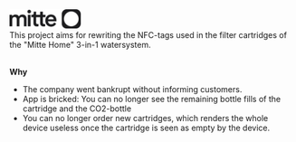 <img src="https://github.com/Krangh1337/Mitte-Home/blob/main/images/mitte-logo.jpeg" width="25%" height="25%">
<br/>
This project aims for rewriting the NFC-tags used in the filter cartridges of the "Mitte Home" 3-in-1 watersystem.<br/><br/>
<p><b>Why</b></p>
<ul>
<li>The company went bankrupt without informing customers.</li>
<li>App is bricked: You can no longer see the remaining bottle fills of the cartridge and the CO2-bottle</li>
<li>You can no longer order new cartridges, which renders the whole device useless once the cartridge is seen as empty by the device.</li>
</ul>
